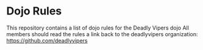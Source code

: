 Dojo Rules
==========

This repository contains a list of dojo rules for the Deadly Vipers dojo
All members should read the rules
a link back to the deadlyvipers organization: 
https://github.com/deadlyvipers

